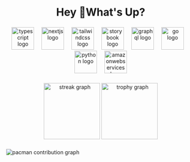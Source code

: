 <h1 align="center">Hey 👋What's Up?</h1>

###

<div align="center"> <img src="https://skillicons.dev/icons?i=ts" height="60" alt="typescript logo"  /> <img width="12" /> <img src="https://skillicons.dev/icons?i=nextjs" height="60" alt="nextjs logo"  /> <img width="12" /> <img src="https://skillicons.dev/icons?i=tailwind" height="60" alt="tailwindcss logo"  /> <img width="12" /> <img src="https://cdn.jsdelivr.net/gh/devicons/devicon/icons/storybook/storybook-original.svg" height="60" alt="storybook logo"  /> <img width="12" /> <img src="https://skillicons.dev/icons?i=graphql" height="60" alt="graphql logo"  /> <img width="12" /> <img src="https://skillicons.dev/icons?i=go" height="60" alt="go logo"  /> <img width="12" />

<img src="https://skillicons.dev/icons?i=py" height="60" alt="python logo"  />
<img width="12" />
<img src="https://skillicons.dev/icons?i=aws" height="60" alt="amazonwebservices logo"  />
</div>

###

<div align="center">
<img src="https://streak-stats.demolab.com?user=maurodesouza&locale=en&mode=daily&theme=dracula&hide_border=false&border_radius=5&order=3" height="150" alt="streak graph"  />
<img src="https://github-profile-trophy.vercel.app?username=maurodesouza&theme=dracula&column=-1&row=1&margin-w=8&margin-h=8&no-bg=false&no-frame=false&order=4" height="150" alt="trophy graph"  />
</div>

###

<picture>
<source media="(prefers-color-scheme: dark)" srcset="https://raw.githubusercontent.com/maurodesouza/maurodesouza/output/pacman-contribution-graph-dark.svg">
<source media="(prefers-color-scheme: light)" srcset="https://raw.githubusercontent.com/maurodesouza/maurodesouza/output/pacman-contribution-graph.svg">
<img alt="pacman contribution graph" src="https://raw.githubusercontent.com/maurodesouza/maurodesouza/output/pacman-contribution-graph.svg">
</picture>

###
